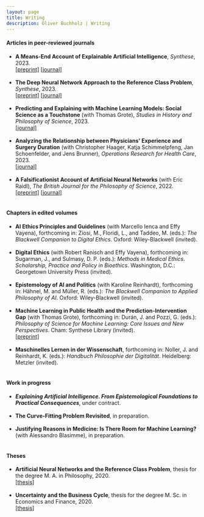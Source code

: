```yaml
---
layout: page
title: Writing
description: Oliver Buchholz | Writing
---
```


<h4>Articles in peer-reviewed journals</h4>

<ul>
<li><b>A Means-End Account of Explainable Artificial Intelligence</b>, <i>Synthese</i>, 2023.<br><a href= "https://arxiv.org/abs/2208.04638" target= "_blank">[preprint]</a> <a href= "https://doi.org/10.1007/s11229-023-04260-w" target= "_blank">[journal]</a><br><br>
</li>
 
<li><b>The Deep Neural Network Approach to the Reference Class Problem</b>, <i>Synthese</i>, 2023.<br>
 <a href= "http://philsci-archive.pitt.edu/21777/" target= "_blank">[preprint]</a> <a href= "https://doi.org/10.1007/s11229-023-04110-9" target= "_blank">[journal]</a><br><br>
</li>

<li><b>Predicting and Explaining with Machine Learning Models: Social Science as a Touchstone</b> (with Thomas Grote), <i>Studies in History and Philosophy of Science</i>, 2023.<br><a href= "https://doi.org/10.1016/j.shpsa.2023.10.004" target= "_blank">[journal]</a><br><br>
</li>
 
<li><b>Analyzing the Relationship between Physicians' Experience and Surgery Duration</b> (with Christopher Haager, Katja Schimmelpfeng, Jan Schoenfelder, and Jens Brunner), <i>Operations Research for Health Care</i>, 2023.<br><a href= "https://doi.org/10.1016/j.orhc.2022.100377" target= "_blank">[journal]</a><br><br>
</li>

<li><b>A Falsificationist Account of Artificial Neural Networks</b> (with Eric Raidl), <i>The British Journal for the Philosophy of Science</i>, 2022.<br><a href= "https://arxiv.org/abs/2205.01421" target= "_blank">[preprint]</a> <a href= "https://doi.org/10.1086/721797" target= "_blank">[journal]</a><br><br>
</li>
</ul>

<h4>Chapters in edited volumes</h4>

<ul>
<li>
<b>AI Ethics Principles and Guidelines</b> (with Marcello Ienca and Effy Vayena), forthcoming in: Ziosi, M., Floridi, L., and Taddeo, M. (eds.): <i>The Blackwell Companion to Digital Ethics</i>. Oxford: Wiley-Blackwell (invited).<br><br>
</li>

<li>
<b>Digital Ethics</b> (with Robert Ranisch and Effy Vayena), forthcoming in: Sugarman, J., and Sulmasy, D. P. (eds.): <i>Methods in Medical Ethics. Scholarship, Practice and Policy in Bioethics</i>. Washington, D.C.: Georgetown University Press (invited).<br><br>
</li>

<li>
<b>Epistemology of AI and Politics</b> (with Karoline Reinhardt), forthcoming in: H&auml;hnel, M. and M&uuml;ller, R. (eds.): <i>The Blackwell Companion to Applied Philosophy of AI</i>. Oxford: Wiley-Blackwell (invited).<br><br>
</li>
 
<li><b>Machine Learning in Public Health and the Prediction-Intervention Gap</b> (with Thomas Grote), forthcoming in: Dur&aacute;n, J. and Pozzi, G. (eds.): <i>Philosophy of Science for Machine Learning: Core Issues and New Perspectives</i>. Cham: Synthese Library (invited).<br><a href= "https://philsci-archive.pitt.edu/23207/" target= "_blank">[preprint]</a><br><br>
</li>
 
<li>
<b>Maschinelles Lernen in der Wissenschaft</b>, forthcoming in: Noller, J. and
Reinhardt, K. (eds.): <i>Handbuch Philosophie der Digitalit&auml;t</i>. Heidelberg: Metzler (invited).<br><br>
</li>
</ul>

<h4>Work in progress</h4>

<ul>
<li><b><i>Explaining Artificial Intelligence. From Epistemological Foundations to Practical Consequences</i></b>, under contract.<br><br>
</li>
 
<li><b>The Curve-Fitting Problem Revisited</b>, in preparation.<br><br>
</li>

<li><b>Justifying Reasons in Medicine: Is There Room for Machine Learning?</b> (with Alessandro Blasimme), in preparation.<br><br>
</li>
</ul>

<h4>Theses</h4>

<ul>
<li><b>Artificial Neural Networks and the Reference Class Problem</b>, thesis for the degree M. A. in Philosophy, 2020.<br> <a href= "papers/MA_Philo.pdf" target= "_blank">[thesis]</a><br><br>
 </li>

<li><b>Uncertainty and the Business Cycle</b>, thesis for the degree M. Sc. in Economics and Finance, 2020.<br> <a href= "papers/MA_Econ.pdf" target= "_blank">[thesis]</a><br><br>
 </li>
<!--
<li><b>Forecasting Emergency Patient Arrival Counts</b> (2015) <a href= "papers/BA.pdf" target= "_blank">[thesis]</a><br> 
 Thesis for the degree B. Sc. in Economics and Business Administration<br><br>
 </li>
 -->
 </ul>
